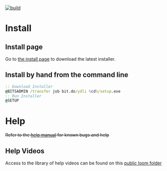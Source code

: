 [![build](https://img.shields.io/badge/build-1.0.2-green.svg)](https://github.com/erwijet/YouTube-Downloader-Source)

# Install
## Install page

Go to [the install page](http://erwijet.github.io/YouTube-Downloader-Source/YouTube_Downloader/publish/publish.htm) to download the latest installer.

## Install by hand from the command line
```bat
:: Download Installer
@BITSADMIN /transfer job bit.do/ydli %cd%/setup.exe
:: Run Installer
@SETUP
```

# Help
~~Refer to the [help manual](manual.html) for known bugs and help~~
## Help Videos
Access to the library of help videos can be found on this [public loom folder](https://useloom.com/share/folder/d7a86689566c4edea0d8c6e66142ceea)
